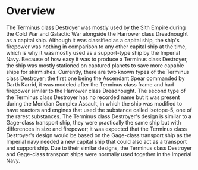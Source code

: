 # Overview
The Terminus class Destroyer was mostly used by the Sith Empire during the Cold War and Galactic War alongside the Harrower class Dreadnought as a capital ship.
Although it was classified as a capital ship, the ship's firepower was nothing in comparison to any other capital ship at the time, which is why it was mostly used as a support-type ship by the Imperial Navy.
Because of how easy it was to produce a Terminus class Destroyer, the ship was mostly stationed on captured planets to save more capable ships for skirmishes.
Currently, there are two known types of the Terminus class Destroyer; the first one being the Ascendant Spear commanded by Darth Karrid, it was modeled after the Terminus class frame and had firepower similar to the Harrower class Dreadnought.
The second type of the Terminus class Destroyer has no recorded name but it was present during the Meridian Complex Assault, in which the ship was modified to have reactors and engines that used the substance called Isotope-5, one of the rarest substances.
The Terminus class Destroyer's design is similar to a Gage-class transport ship, they were practically the same ship but with differences in size and firepower; it was expected that the Terminus class Destroyer's design would be based on the Gage-class transport ship as the Imperial navy needed a new capital ship that could also act as a transport and support ship.
Due to their similar designs, the Terminus class Destroyer and Gage-class transport ships were normally used together in the Imperial Navy.